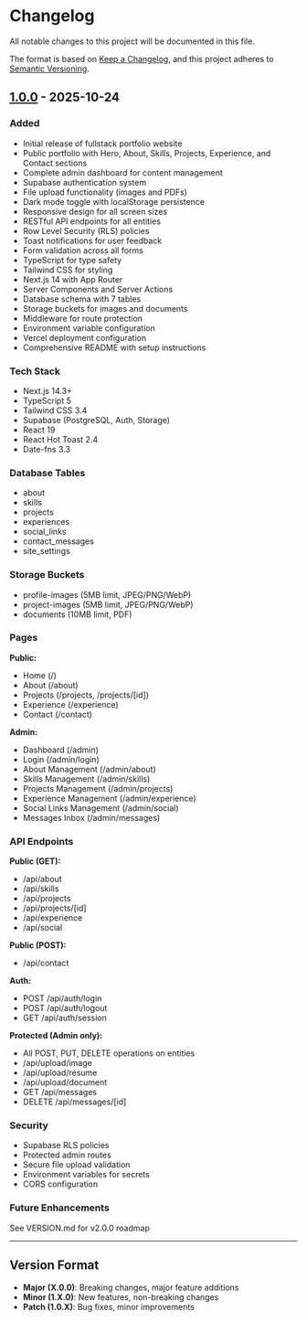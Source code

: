 # Changelog

All notable changes to this project will be documented in this file.

The format is based on [Keep a Changelog](https://keepachangelog.com/en/1.0.0/),
and this project adheres to [Semantic Versioning](https://semver.org/spec/v2.0.0.html).

## [1.0.0] - 2025-10-24

### Added

- Initial release of fullstack portfolio website
- Public portfolio with Hero, About, Skills, Projects, Experience, and Contact sections
- Complete admin dashboard for content management
- Supabase authentication system
- File upload functionality (images and PDFs)
- Dark mode toggle with localStorage persistence
- Responsive design for all screen sizes
- RESTful API endpoints for all entities
- Row Level Security (RLS) policies
- Toast notifications for user feedback
- Form validation across all forms
- TypeScript for type safety
- Tailwind CSS for styling
- Next.js 14 with App Router
- Server Components and Server Actions
- Database schema with 7 tables
- Storage buckets for images and documents
- Middleware for route protection
- Environment variable configuration
- Vercel deployment configuration
- Comprehensive README with setup instructions

### Tech Stack

- Next.js 14.3+
- TypeScript 5
- Tailwind CSS 3.4
- Supabase (PostgreSQL, Auth, Storage)
- React 19
- React Hot Toast 2.4
- Date-fns 3.3

### Database Tables

- about
- skills
- projects
- experiences
- social_links
- contact_messages
- site_settings

### Storage Buckets

- profile-images (5MB limit, JPEG/PNG/WebP)
- project-images (5MB limit, JPEG/PNG/WebP)
- documents (10MB limit, PDF)

### Pages

**Public:**

- Home (/)
- About (/about)
- Projects (/projects, /projects/[id])
- Experience (/experience)
- Contact (/contact)

**Admin:**

- Dashboard (/admin)
- Login (/admin/login)
- About Management (/admin/about)
- Skills Management (/admin/skills)
- Projects Management (/admin/projects)
- Experience Management (/admin/experience)
- Social Links Management (/admin/social)
- Messages Inbox (/admin/messages)

### API Endpoints

**Public (GET):**

- /api/about
- /api/skills
- /api/projects
- /api/projects/[id]
- /api/experience
- /api/social

**Public (POST):**

- /api/contact

**Auth:**

- POST /api/auth/login
- POST /api/auth/logout
- GET /api/auth/session

**Protected (Admin only):**

- All POST, PUT, DELETE operations on entities
- /api/upload/image
- /api/upload/resume
- /api/upload/document
- GET /api/messages
- DELETE /api/messages/[id]

### Security

- Supabase RLS policies
- Protected admin routes
- Secure file upload validation
- Environment variables for secrets
- CORS configuration

### Future Enhancements

See VERSION.md for v2.0.0 roadmap

---

## Version Format

- **Major (X.0.0)**: Breaking changes, major feature additions
- **Minor (1.X.0)**: New features, non-breaking changes
- **Patch (1.0.X)**: Bug fixes, minor improvements

[1.0.0]: https://github.com/yourusername/portfolio/releases/tag/v1.0.0
